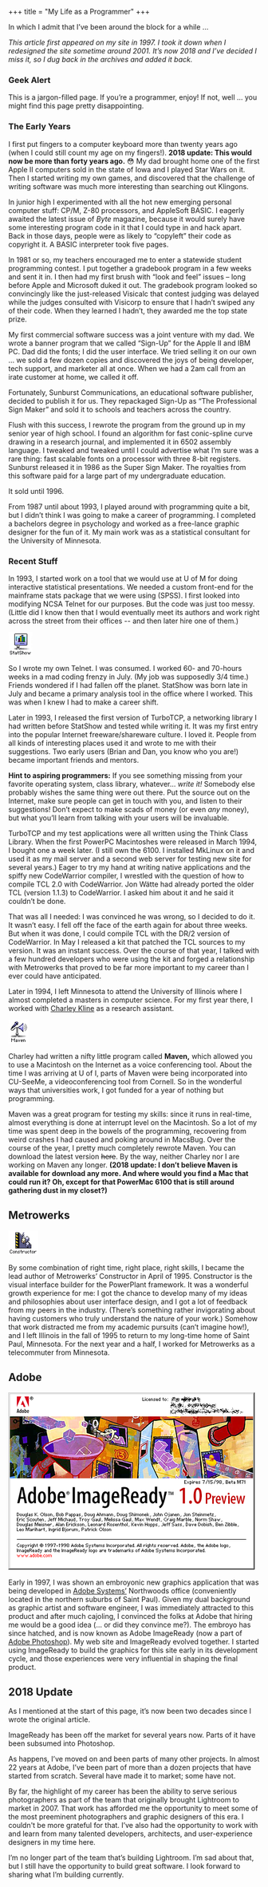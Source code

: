 +++
title = "My Life as a Programmer"
+++

In which I admit that I’ve been around the block for a while …

_This article first appeared on my site in 1997. I took it down when I redesigned
the site sometime around 2001. It’s now 2018 and I’ve decided I miss it, so I dug
back in the archives and added it back._

### Geek Alert

This is a jargon-filled page. If you’re a programmer, enjoy! If not, well …
you might find this page pretty disappointing.

### The Early Years

I first put fingers to a computer keyboard more than twenty years ago (when
I could still count my age on my fingers!). **2018 update: This would now be more
than forty years ago.** 😳 My dad brought home one of the first Apple II
computers sold in the state of Iowa and I played Star Wars on it. Then I
started writing my own games, and discovered that the challenge of writing
software was much more interesting than searching out Klingons.

In junior high I experimented with all the hot new emerging personal
computer stuff: CP/M, Z-80 processors, and AppleSoft BASIC. I eagerly
awaited the latest issue of _Byte_ magazine, because it would surely
have some interesting program code in it that I could type in and hack
apart. Back in those days, people were as likely to “copyleft”
their code as copyright it. A BASIC interpreter took five pages.

In 1981 or so, my teachers encouraged me to enter a statewide student
programming contest. I put together a gradebook program in a few weeks and
sent it in. I then had my first brush with “look and feel” issues – long
before Apple and Microsoft duked it out. The gradebook program looked so
convincingly like the just-released Visicalc that contest judging was delayed
while the judges consulted with Visicorp to ensure that I hadn’t swiped
any of their code. When they learned I hadn’t, they awarded me the
top state prize.

My first commercial software success was a joint venture with my dad. We
wrote a banner program that we called “Sign-Up” for the Apple II
and IBM PC. Dad did the fonts; I did the user interface. We tried selling
it on our own … we sold a few dozen copies and discovered the joys of
being developer, tech support, and marketer all at once. When we had a 2am
call from an irate customer at home, we called it off.

Fortunately, Sunburst Communications, an educational software publisher,
decided to publish it for us. They repackaged Sign-Up as “The
Professional Sign Maker” and sold it to schools and teachers across
the country.

Flush with this success, I rewrote the program from the ground up in my
senior year of high school. I found an algorithm for fast conic-spline
curve drawing in a research journal, and implemented it in 6502 assembly
language. I tweaked and tweaked until I could advertise what I’m sure was
a rare thing: fast scalable fonts on a processor with three 8-bit
registers. Sunburst released it in 1986 as the Super Sign Maker. The
royalties from this software paid for a large part of my undergraduate
education.

It sold until 1996.

From 1987 until about 1993, I played around with programming quite a
bit, but I didn’t think I was going to make a career of programming. I
completed a bachelors degree in psychology and worked as a free-lance
graphic designer for the fun of it. My main work was as a statistical
consultant for the University of Minnesota.

### Recent Stuff

In 1993, I started work on a tool that we would use at U of M for doing
interactive statistical presentations. We needed a custom front-end for
the mainframe stats package that we were using (SPSS). I first looked into
modifying NCSA Telnet for our purposes. But the code was just too messy.
(Little did I know then that I would eventually meet its authors and work
right across the street from their offices -- and then later hire one of
them.)

![StatShow](./statshow-icon.gif)

So I wrote my own Telnet. I was consumed. I worked 60- and 70-hours weeks in
a mad coding frenzy in July. (My job was supposedly 3/4 time.) Friends
wondered if I had fallen off the planet. StatShow was born late in July
and became a primary analysis tool in the office where I worked. This was
when I knew I had to make a career shift.

Later in 1993, I released the first version of TurboTCP, a networking
library I had written before StatShow and tested while writing it. It was
my first entry into the popular Internet freeware/shareware culture. I
loved it. People from all kinds of interesting places used it and wrote to
me with their suggestions. Two early users (Brian and Dan, you know who
you are!) became important friends and mentors.

**Hint to aspiring programmers:** If you see something missing from
your favorite operating system, class library, whatever... _write it!_
Somebody else probably wishes the same thing were out there. Put the
source out on the Internet, make sure people can get in touch with you,
and listen to their suggestions! Don’t expect to make scads of money (or
even _any_ money), but what you’ll learn from talking with your
users will be invaluable.

TurboTCP and my test applications were all written using the Think Class
Library. When the first PowerPC Macintoshes were released in March 1994, I
bought one a week later. (I still own the 6100. I installed MkLinux on it
and used it as my mail server and a second web server for testing new site
for several years.) Eager to try my hand at writing native applications and
the spiffy new CodeWarrior compiler, I wrestled with the question of how to
compile TCL 2.0 with CodeWarrior. Jon Wätte had already ported the older TCL
(version 1.1.3) to CodeWarrior. I asked him about it and he said it couldn’t be
done.

That was all I needed: I was convinced he was wrong, so I decided to do
it. It wasn’t easy. I fell off the face of the earth again for about three
weeks. But when it was done, I could compile TCL with the DR/2 version of
CodeWarrior. In May I released a kit that patched the TCL sources to my
version. It was an instant success. Over the course of that year, I talked
with a few hundred developers who were using the kit and forged a
relationship with Metrowerks that proved to be far more important to my
career than I ever could have anticipated.

Later in 1994, I left Minnesota to attend the University of Illinois
where I almost completed a masters in computer science. For my first year
there, I worked with [Charley Kline](https://twitter.com/cvkline) as a
research assistant.

![Maven](./maven-icon.gif)

Charley had written a nifty little program called **Maven,** which allowed you
to use a Macintosh on the Internet as a voice conferencing tool. About the time
I was arriving at U of I, parts of Maven were being incorporated into
CU-SeeMe, a videoconferencing tool from Cornell. So in the wonderful ways
that universities work, I got funded for a year of nothing but
programming.

Maven was a great program for testing my skills: since it runs in
real-time, almost everything is done at interrupt level on the Macintosh.
So a lot of my time was spent deep in the bowels of the programming,
recovering from weird crashes I had caused and poking around in MacsBug.
Over the course of the year, I pretty much completely rewrote Maven. You
can download the latest version <strike>here</strike>. By the way, neither
Charley nor I are working on Maven any longer. **(2018 update: I don’t
believe Maven is available for download any more. And where would you find a
Mac that could run it? Oh, except for that PowerMac 6100 that is still around
gathering dust in my closet?)**

## Metrowerks

![Constructor](./constructor-icon.gif)

By some combination of right time, right place, right skills, I became the
lead author of Metrowerks’ Constructor in April of 1995. Constructor is
the visual interface builder for the PowerPlant framework. It was a
wonderful growth experience for me: I got the chance to develop many of my
ideas and philosophies about user interface design, and I got a lot of
feedback from my peers in the industry. (There’s something rather
invigorating about having customers who truly understand the nature of
your work.) Somehow that work distracted me from my academic pursuits
(can’t imagine how!), and I left Illinois in the fall of 1995 to return to
my long-time home of Saint Paul, Minnesota. For the next year and a half,
I worked for Metrowerks as a telecommuter from Minnesota.

## Adobe

![ImageReady](./imageready-1-0-preview.png)

Early in 1997, I was shown an embroyonic new graphics application that
was being developed in [Adobe Systems’](https://www.adobe.com/)
Northwoods office (conveniently located in the northern suburbs of Saint
Paul). Given my dual background as graphic artist and software engineer, I
was immediately attracted to this product and after much cajoling, I convinced
the folks at Adobe that hiring me would be a good idea (… or did they convince
me?). The embroyo has since hatched, and is now known as Adobe ImageReady
(now a part of [Adobe Photoshop](https://www.adobe.com/products/photoshop.html)).
My web site and ImageReady evolved together. I started using ImageReady to build
the graphics for this site early in its development cycle, and those experiences
were very influential in shaping the final product.

## 2018 Update

As I mentioned at the start of this page, it’s now been two decades since I wrote
the original article.

ImageReady has been off the market for several years now. Parts of it have been
subsumed into Photoshop.

As happens, I’ve moved on and been parts of many other projects. In almost 22 years
at Adobe, I’ve been part of more than a dozen projects that have started from scratch.
Several have made it to market; some have not.

By far, the highlight of my career has been the ability to serve serious photographers
as part of the team that originally brought Lightroom to market in 2007. That work has
afforded me the opportunity to meet some of the most preeminent photographers and graphic
designers of this era. I couldn't be more grateful for that. I’ve also had the
opportunity to work with and learn from many talented developers, architects, and
user-experience designers in my time here.

I’m no longer part of the team that’s building Lightroom. I’m sad about that, but
I still have the opportunity to build great software. I look forward to sharing
what I’m building currently.

